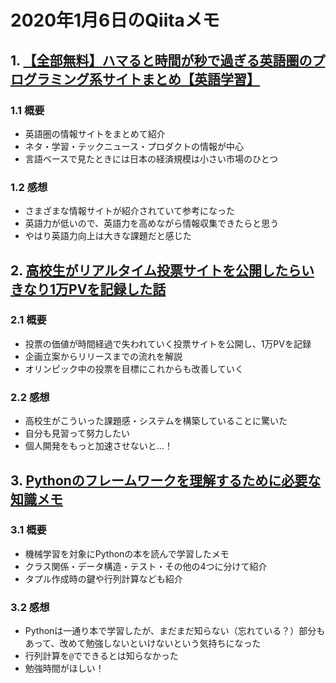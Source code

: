 # 2020年1月6日のQiitaメモ

## 1. [【全部無料】ハマると時間が秒で過ぎる英語圏のプログラミング系サイトまとめ【英語学習】](https://qiita.com/sukebeeeeei/items/76ce249ed264b8acc5f8)

### 1.1 概要

- 英語圏の情報サイトをまとめて紹介
- ネタ・学習・テックニュース・プロダクトの情報が中心
- 言語ベースで見たときには日本の経済規模は小さい市場のひとつ

### 1.2 感想

- さまざまな情報サイトが紹介されていて参考になった
- 英語力が低いので、英語力を高めながら情報収集できたらと思う
- やはり英語力向上は大きな課題だと感じた

## 2. [高校生がリアルタイム投票サイトを公開したらいきなり1万PVを記録した話](https://qiita.com/akaoni_sohei/items/186121bd9994197aab50)

### 2.1 概要

- 投票の価値が時間経過で失われていく投票サイトを公開し、1万PVを記録
- 企画立案からリリースまでの流れを解説
- オリンピック中の投票を目標にこれからも改善していく

### 2.2 感想

- 高校生がこういった課題感・システムを構築していることに驚いた
- 自分も見習って努力したい
- 個人開発をもっと加速させないと…！

## 3. [Pythonのフレームワークを理解するために必要な知識メモ](https://qiita.com/karaage0703/items/e4328dade983e830748a)

### 3.1 概要

- 機械学習を対象にPythonの本を読んで学習したメモ
- クラス関係・データ構造・テスト・その他の4つに分けて紹介
- タプル作成時の鍵や行列計算なども紹介

### 3.2 感想

- Pythonは一通り本で学習したが、まだまだ知らない（忘れている？）部分もあって、改めて勉強しないといけないという気持ちになった
- 行列計算を`@`でできるとは知らなかった
- 勉強時間がほしい！

